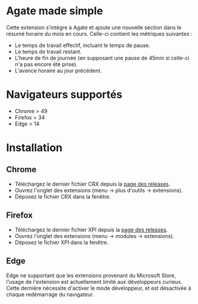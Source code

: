 # Agate made simple
Cette extension s'intègre à Agate et ajoute une nouvelle section dans le résumé horaire du mois en cours. Celle-ci contient les métriques suivantes :
  - Le temps de travail effectif, incluant le temps de pause.
  - Le temps de travail restant.
  - L'heure de fin de journée (en supposant une pause de 45min si celle-ci n'a pas encore été prise).
  - L'avance horaire au jour précédent.

# Navigateurs supportés
  - Chrome > 49
  - Firefox > 34
  - Edge > 14

# Installation

## Chrome
  - Téléchargez le dernier fichier CRX depuis la [page des releases](https://github.com/nojhamster/agate-extension/releases).
  - Ouvrez l'onglet des extensions (menu -> plus d'outils -> extensions).
  - Déposez le fichier CRX dans la fenêtre.

## Firefox
  - Téléchargez le dernier fichier XPI depuis la [page des releases](https://github.com/nojhamster/agate-extension/releases).
  - Ouvrez l'onglet des extensions (menu -> modules -> extensions).
  - Déposez le fichier XPI dans la fenêtre.

## Edge
Edge ne supportant que les extensions provenant du Microsoft Store, l'usage de l'extension est actuellement limité aux développeurs curieux. Cette dernière nécessite d'activer le mode développeur, et est désactivée à chaque redémarrage du navigateur.
